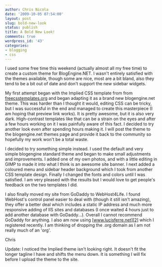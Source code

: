 ```yaml
---
author: Chris Nicola
date: '2009-10-05 07:54:00'
layout: post
slug: bold-new-look
status: publish
title: A Bold New Look!
comments: true
wordpress_id: '43'
categories:
- blogging
- css
---
```


I used some free time this weekend (actually almost all my free time) to create a custom theme for BlogEngine.NET.   I wasn't entirely satisfied with the themes available, though some are nice, most are a bit bland, also they tend to be a bit out of date and don't support the new sidebar widgets.

<!--more-->

My first attempt began with the Implied CSS template from from [freecsstemplates.org][1] and began adapting it as a brand new blogengine.net theme.  This was harder than I thought it would, editing CSS can be tricky, but I was successful in the end and managed to create this masterpiece (I am hoping that preview link works).  It is pretty awesome, but it is also very dark.  High-contrast templates like that can be a strain on the eyes and after a few hours working on it I was painfully aware of this fact.  I decided to try another look even after spending hours making it.  I will post the theme to the blogengine.net themes page and provide it back to the community so hopefully my work won't be a total waste.

I decided to try something simple instead.  I used the default and very simple blogengine standard theme and began to make small adjustments and improvements.  I added one of my own photos, and with a little editing in GIMP to made it into what I think is an awesome site banner.  I next added a coloured menu and sidebar header background which I took from another CSS template design.  Finally I changed the fonts and colors until I was satisfied.  I am very pleased with the results but I would love to get people's feedback on the two templates I did.

I also finally moved my site from GoDaddy to WebHost4Life.  I found WebHost's control panel easier to deal with (though it still isn't amazing), they offer a better deal which includes a static IP address and much more responsive adding of IIS sites and databases (I once waited 4 hours just to add another database with GoDaddy...).  Overall I cannot recommend GoDaddy for anything.  I also am now using [www.lucisferre.net][2] which I registered recently.  I am thinking of dropping the .org domain as I am not really much of an 'org'.

Chris

Update: I noticed the Implied theme isn't looking right.  It doesn't fit the longer tagline I have and shifts the menu down.  It is something I will fix before I upload the theme to the site.

   [1]: http://www.freecsstemplates.org
   [2]: http://lucisferre.net/

